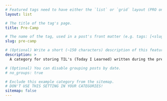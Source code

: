 ```yaml
---
# Featured tags need to have either the `list` or `grid` layout (PRO only).
layout: list

# The title of the tag's page.
title: Pre-Camp

# The name of the tag, used in a post's front matter (e.g. tags: [<slug>]).
slug: pre-camp

# (Optional) Write a short (~150 characters) description of this featured tag.
description: >
  A category for storing TIL's (Today I Learned) written during the pre-camp.

# (Optional) You can disable grouping posts by date.
# no_groups: true

# Exclude this example category from the sitemap.
# DON'T USE THIS SETTING IN YOUR CATEGORIES!
sitemap: false
---
```

